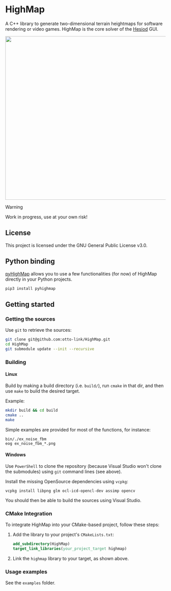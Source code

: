 # HighMap

A C++ library to generate two-dimensional terrain heightmaps for software rendering or video games. HighMap is the core solver of the [Hesiod](https://github.com/otto-link/Hesiod) GUI.

<p align="center"><img src="https://github.com/otto-link/HighMap/assets/121820229/4451f45b-c74e-4a06-9431-9302477a12c5" width="512"></p>

>[!WARNING] 
> Work in progress, use at your own risk!

## License

This project is licensed under the GNU General Public License v3.0.

## Python binding

[pyHighMap](https://github.com/otto-link/pyHighMap) allows you to use a few functionalities (for now) of HighMap directly in your Python projects.

```bash
pip3 install pyhighmap
```

## Getting started

### Getting the sources

Use `git` to retrieve the sources: 
``` bash
git clone git@github.com:otto-link/HighMap.git
cd HighMap
git submodule update --init --recursive
```

### Building

#### Linux

Build by making a build directory (i.e. `build/`), run `cmake` in that dir, and then use `make` to build the desired target.

Example:
``` bash
mkdir build && cd build
cmake ..
make
```

Simple examples are provided for most of the functions, for instance:
```
bin/./ex_noise_fbm
eog ex_noise_fbm_*.png
```

#### Windows

Use `PowerShell` to clone the repository (because Visual Studio won't clone the submodules) using `git` command lines (see above).

Install the missing OpenSource dependencies using `vcpkg`:
```
vcpkg install libpng glm ocl-icd-opencl-dev assimp opencv
```

You should then be able to build the sources using Visual Studio.

### CMake Integration

To integrate HighMap into your CMake-based project, follow these steps:

1. Add the library to your project's `CMakeLists.txt`:
   ```cmake
   add_subdirectory(HighMap)
   target_link_libraries(your_project_target highmap)
   ```
2. Link the `highmap` library to your target, as shown above.
   
### Usage examples

See the `examples` folder.
